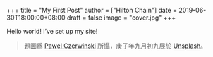 +++
title = "My First Post"
author = ["Hilton Chain"]
date = 2019-06-30T18:00:00+08:00
draft = false
image = "cover.jpg"
+++

Hello world! I’ve set up my site!

> 題圖爲 [Pawel Czerwinski](https://unsplash.com/@pawel_czerwinski) 所攝，庚子年九月初九展於 [Unsplash](https://unsplash.com)。